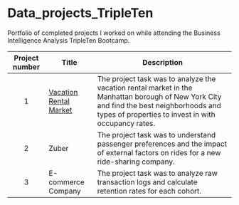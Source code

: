 # Data_projects_TripleTen
Portfolio of completed projects I worked on while attending the Business Intelligence Analysis TripleTen Bootcamp.


| Project number | Title | Description |
| :-----------: | ----------- |----------- |
| 1 | <a href='https://github.com/simrandulai/Data_projects_TripleTen/tree/main/Vacation%20Rental%20Market' target=_blank><u>Vacation Rental Market</u></a>| The project task was to analyze the vacation rental market in the Manhattan borough of New York City and find the best neighborhoods and types of properties to invest in with occupancy rates. |
| 2 | Zuber | The project task was to understand passenger preferences and the impact of external factors on rides for a new ride-sharing company. |
| 3 | E-commerce Company | The project task was to analyze raw transaction logs and calculate retention rates for each cohort. |
